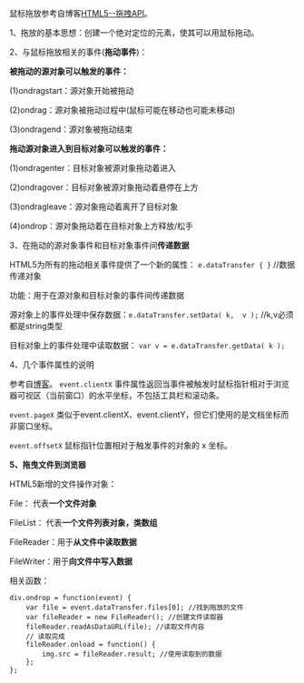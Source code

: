 鼠标拖放参考自博客[HTML5--拖拽API](http://blog.csdn.net/baidu_25343343/article/details/53215193)。

1、拖放的基本思想：创建一个绝对定位的元素，使其可以用鼠标拖动。

2、与鼠标拖放相关的事件(**拖动事件**)：

**被拖动的源对象可以触发的事件：**

(1)ondragstart：源对象开始被拖动

(2)ondrag：源对象被拖动过程中(鼠标可能在移动也可能未移动)

(3)ondragend：源对象被拖动结束

**拖动源对象进入到目标对象可以触发的事件：**

(1)ondragenter：目标对象被源对象拖动着进入

(2)ondragover：目标对象被源对象拖动着悬停在上方

(3)ondragleave：源对象拖动着离开了目标对象

(4)ondrop：源对象拖动着在目标对象上方释放/松手

3、在拖动的源对象事件和目标对象事件间**传递数据**
 
HTML5为所有的拖动相关事件提供了一个新的属性： `e.dataTransfer { }` //数据传递对象

功能：用于在源对象和目标对象的事件间传递数据

源对象上的事件处理中保存数据：`e.dataTransfer.setData( k,  v );`  //k,v必须都是string类型

目标对象上的事件处理中读取数据： `var v = e.dataTransfer.getData( k );`

4、几个事件属性的说明

参考自[博客](https://www.cnblogs.com/deerfig/p/6432683.html)。
`event.clientX` 事件属性返回当事件被触发时鼠标指针相对于浏览器可视区（当前窗口）的水平坐标，不包括工具栏和滚动条。

`event.pageX` 类似于event.clientX、event.clientY，但它们使用的是文档坐标而非窗口坐标。

`event.offsetX` 鼠标指针位置相对于触发事件的对象的 x 坐标。

**5、拖曳文件到浏览器**

HTML5新增的文件操作对象：

File： 代表**一个文件对象**

FileList： 代表**一个文件列表对象，类数组**

FileReader：用于**从文件中读取数据**

FileWriter：用于**向文件中写入数据**

相关函数：
	
	div.ondrop = function(event) {
		var file = event.dataTransfer.files[0]; //找到拖放的文件
		var fileReader = new FileReader(); //创建文件读取器
		fileReader.readAsDataURL(file); //读取文件内容
		// 读取完成
		fileReader.onload = function() {
			img.src = fileReader.result; //使用读取到的数据
		};
	};
